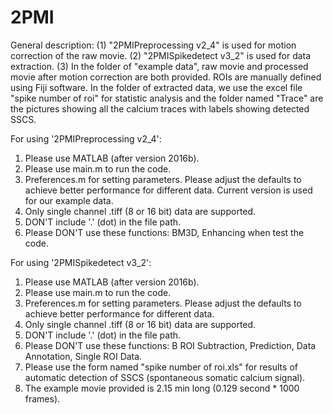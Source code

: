# 2PMI

General description:
(1) "2PMIPreprocessing v2_4" is used for motion correction of the raw movie.
(2) "2PMISpikedetect v3_2" is used for data extraction. 
(3) In the folder of "example data", raw movie and processed movie after motion correction are both provided. ROIs are manually defined using Fiji software. In the folder of extracted data, we use the excel file "spike number of roi" for statistic analysis and the folder named "Trace" are the pictures showing all the calcium traces with labels showing detected SSCS.


For using '2PMIPreprocessing v2_4':
1. Please use MATLAB (after version 2016b).
2. Please use main.m to run the code.
3. Preferences.m for setting parameters. Please adjust the defaults to achieve better performance for different data. Current version is used for our example data.
4. Only single channel .tiff (8 or 16 bit) data are supported.
5. DON'T include '.' (dot) in the file path.
6. Please DON'T use these functions: BM3D, Enhancing when test the code.


For using '2PMISpikedetect v3_2':
1. Please use MATLAB (after version 2016b).
2. Please use main.m to run the code.
3. Preferences.m for setting parameters. Please adjust the defaults to achieve better performance for different data.
4. Only single channel .tiff (8 or 16 bit) data are supported.
5. DON'T include '.' (dot) in the file path.
6. Please DON'T use these functions: B ROI Subtraction, Prediction, Data Annotation, Single ROI Data.
7. Please use the form named "spike number of roi.xls" for results of automatic detection of SSCS (spontaneous somatic calcium signal).
8. The example movie provided is 2.15 min long (0.129 second * 1000 frames).

